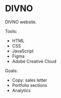 # DIVNO

DIVNO website.

Tools: 
- HTML
- CSS
- JavaScript
- Figma
- Adobe Creative Cloud

Goals:
- Copy: sales letter
- Portfolio sections
- Analytics
